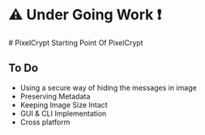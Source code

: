 <h1> ⚠️ Under Going Work ❗ </h1>
# PixelCrypt
Starting Point Of PixelCrypt

## To Do 

- Using a secure way of hiding the messages in image
- Preserving Metadata
- Keeping Image Size Intact
- GUI & CLI Implementation
- Cross platform
